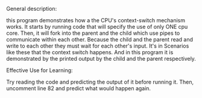General description:

this program demonstrates how a the CPU's context-switch mechanism works. It starts by running code that will specify the use of only ONE cpu core. Then, it will fork into the parent and the child which use pipes to communicate within each other. Because the child and the parent read and write to each other they must wait for each other's input. It's in Scenarios like these that the context switch happens. And in this program it is demonstrated by the printed output by the child and the parent respectively. 

Effective Use for Learning:

Try reading the code and predicting the output of it before running it. Then, uncomment line 82 and predict what would happen again.  
